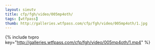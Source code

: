 ```yaml
--- 
layout: sieutv
title: cfp/fgh/video/005mp4oth/
tags: [wtfpass]
thumb: http://galleries.wtfpass.com/cfp/fgh/video/005mp4oth/1.jpg
---
```

{% include tvpro key="http://galleries.wtfpass.com/cfp/fgh/video/005mp4oth/1.mp4" %} 
